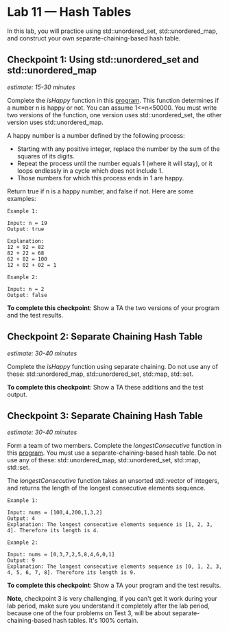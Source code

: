 # Lab 11 — Hash Tables

<!--In this lab, you will first experiment with our hash table implementation of a set. The key differences between the ds_set class (based on a binary search tree) and the ds_hashset class (based on a hash table, of course), are the performance of insert/find/erase: O(log n) vs. O(1), and the order that the elements are traversed using iterators: the set was in order, while the hashset is in no apparent order.-->

In this lab, you will practice using std::unordered_set, std::unordered_map, and construct your own separate-chaining-based hash table.

<!--Provided code for checkpoint 1 and checkpoint 2: [ds_hashset.h](ds_hashset.h) and [test_ds_hashset.cpp](test_ds_hashset.cpp).-->

## Checkpoint 1: Using std::unordered_set and std::unordered_map

*estimate: 15-30 minutes*

Complete the *isHappy* function in this [program](happy_number.cpp). This function determines if a number n is happy or not. You can assume 1&lt;=n&lt;50000. You must write two versions of the function, one version uses std::unordered_set, the other version uses std::unordered_map.

A happy number is a number defined by the following process:

- Starting with any positive integer, replace the number by the sum of the squares of its digits.
- Repeat the process until the number equals 1 (where it will stay), or it loops endlessly in a cycle which does not include 1.
- Those numbers for which this process ends in 1 are happy.

Return true if n is a happy number, and false if not. Here are some examples:

```console
Example 1:

Input: n = 19
Output: true

Explanation:
12 + 92 = 82
82 + 22 = 68
62 + 82 = 100
12 + 02 + 02 = 1
```

```console
Example 2:

Input: n = 2
Output: false
```

<!--For the first part of this checkpoint, implement and test the *insert* function for the hashset. The *insert* function must first determine in which bin the new element belongs (using the hash function), and then insert the element into that bin but only if it isn’t there already. The *insert* function returns a pair containing an iterator pointing at the element, and a bool indicating whether it was successfully inserted (true) or already there (false).

For the second part of this checkpoint, experiment with the hash function. In the provided code we include the implementation of a good hash function for strings. Are there any collisions for the small example? Now write some alternative hash functions. First, create a trivial hash function that is guaranteed to have many, many collisions. Then, create a hash function that is not terrible, but will unfortunately always place anagrams (words with the same letters, but rearranged) in the same bin. Test your alternate functions and be prepared to show the results to your TA.

**To complete this checkpoint**: Show a TA your debugged implementation of *insert* and your experimentation with alternative hash functions.-->

**To complete this checkpoint**: Show a TA the two versions of your program and the test results.

## Checkpoint 2: Separate Chaining Hash Table

*estimate: 30-40 minutes*

<!--Next, implement and test the *begin* function, which initializes the iteration through a hashset. Confirm that the elements in the set are visited in the same order they appear with the *print* function (which we have implemented for debugging purposes only).

Finally, implement and test the *resize* function. This function is automatically called from the *insert* function when the set gets “too full”. This function should make a new top level vector structure of the requested size and copy all the data from the old structure to the new structure. Note that the elements will likely be shuffled around from the old structure to the new structure.-->

Complete the *isHappy* function using separate chaining. Do not use any of these: std::unordered_map, std::unordered_set, std::map, std::set.

**To complete this checkpoint**: Show a TA these additions and the test output.

## Checkpoint 3: Separate Chaining Hash Table

*estimate: 30-40 minutes*

Form a team of two members. Complete the *longestConsecutive* function in this [program](test_longest_consecutive_sequence.cpp). You must use a separate-chaining-based hash table. Do not use any of these: std::unordered_map, std::unordered_set, std::map, std::set.

The *longestConsecutive* function takes an unsorted std::vector of integers, and returns the length of the longest consecutive elements sequence.

```console
Example 1:

Input: nums = [100,4,200,1,3,2]
Output: 4
Explanation: The longest consecutive elements sequence is [1, 2, 3, 4]. Therefore its length is 4.
```

```console
Example 2:

Input: nums = [0,3,7,2,5,8,4,6,0,1]
Output: 9
Explanation: The longest consecutive elements sequence is [0, 1, 2, 3, 4, 5, 6, 7, 8]. Therefore its length is 9.
```

**To complete this checkpoint**: Show a TA your program and the test results.

**Note**, checkpoint 3 is very challenging, if you can't get it work during your lab period, make sure you understand it completely after the lab period, because one of the four problems on Test 3, will be about separate-chaining-based hash tables. It's 100% certain.
